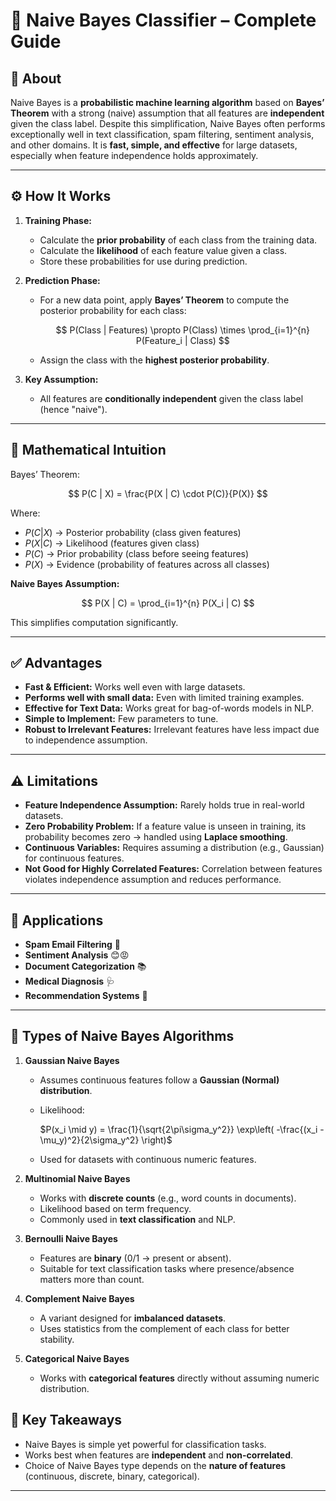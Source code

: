 # 📄 Naive Bayes Classifier – Complete Guide

## 📌 About

Naive Bayes is a **probabilistic machine learning algorithm** based on **Bayes’ Theorem** with a strong (naive) assumption that all features are **independent** given the class label.
Despite this simplification, Naive Bayes often performs exceptionally well in text classification, spam filtering, sentiment analysis, and other domains.
It is **fast, simple, and effective** for large datasets, especially when feature independence holds approximately.

---

## ⚙️ How It Works

1. **Training Phase:**

   * Calculate the **prior probability** of each class from the training data.
   * Calculate the **likelihood** of each feature value given a class.
   * Store these probabilities for use during prediction.

2. **Prediction Phase:**

   * For a new data point, apply **Bayes’ Theorem** to compute the posterior probability for each class:

     $$
     P(Class | Features) \propto P(Class) \times \prod_{i=1}^{n} P(Feature_i | Class)
     $$
   * Assign the class with the **highest posterior probability**.

3. **Key Assumption:**

   * All features are **conditionally independent** given the class label (hence "naive").

---

## 📐 Mathematical Intuition

Bayes’ Theorem:

$$
P(C | X) = \frac{P(X | C) \cdot P(C)}{P(X)}
$$

Where:

* $P(C | X)$ → Posterior probability (class given features)
* $P(X | C)$ → Likelihood (features given class)
* $P(C)$ → Prior probability (class before seeing features)
* $P(X)$ → Evidence (probability of features across all classes)

**Naive Bayes Assumption:**

$$
P(X | C) = \prod_{i=1}^{n} P(X_i | C)
$$

This simplifies computation significantly.

---

## ✅ Advantages

* **Fast & Efficient:** Works well even with large datasets.
* **Performs well with small data:** Even with limited training examples.
* **Effective for Text Data:** Works great for bag-of-words models in NLP.
* **Simple to Implement:** Few parameters to tune.
* **Robust to Irrelevant Features:** Irrelevant features have less impact due to independence assumption.

---

## ⚠️ Limitations

* **Feature Independence Assumption:** Rarely holds true in real-world datasets.
* **Zero Probability Problem:** If a feature value is unseen in training, its probability becomes zero → handled using **Laplace smoothing**.
* **Continuous Variables:** Requires assuming a distribution (e.g., Gaussian) for continuous features.
* **Not Good for Highly Correlated Features:** Correlation between features violates independence assumption and reduces performance.

---

## 🎯 Applications

* **Spam Email Filtering** 📧
* **Sentiment Analysis** 😊😡
* **Document Categorization** 📚
* **Medical Diagnosis** 🩺
* **Recommendation Systems** 🎯

---

## 🧩 Types of Naive Bayes Algorithms

1. **Gaussian Naive Bayes**

   * Assumes continuous features follow a **Gaussian (Normal) distribution**.
   * Likelihood:

     $P(x_i \mid y) = \frac{1}{\sqrt{2\pi\sigma_y^2}} \exp\left( -\frac{(x_i - \mu_y)^2}{2\sigma_y^2} \right)$
     
   * Used for datasets with continuous numeric features.

2. **Multinomial Naive Bayes**

   * Works with **discrete counts** (e.g., word counts in documents).
   * Likelihood based on term frequency.
   * Commonly used in **text classification** and NLP.

3. **Bernoulli Naive Bayes**

   * Features are **binary** (0/1 → present or absent).
   * Suitable for text classification tasks where presence/absence matters more than count.

4. **Complement Naive Bayes**

   * A variant designed for **imbalanced datasets**.
   * Uses statistics from the complement of each class for better stability.

5. **Categorical Naive Bayes**

   * Works with **categorical features** directly without assuming numeric distribution.

## 📌 Key Takeaways

* Naive Bayes is simple yet powerful for classification tasks.
* Works best when features are **independent** and **non-correlated**.
* Choice of Naive Bayes type depends on the **nature of features** (continuous, discrete, binary, categorical).

---
